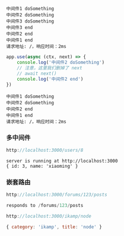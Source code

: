 
## 

```
中间件1 doSomething
中间件2 doSomething
中间件3 doSomething
中间件3 end
中间件2 end
中间件1 end
请求地址: /，响应时间：2ms
```

```javascript
app.use(async (ctx, next) => {
    console.log('中间件2 doSomething')
    // 注意，这里我们删掉了 next
    // await next()
    console.log('中间件2 end')
})
```

```
中间件1 doSomething
中间件2 doSomething
中间件2 end
中间件1 end
请求地址: /，响应时间：2ms
```

### 多中间件

```javascript
http://localhost:3000/users/8
```

```
server is running at http://localhost:3000
{ id: 3, name: 'xiaoming' }
```

### 嵌套路由

```javascript
http://localhost:3000/forums/123/posts
```

```javascript
responds to /forums/123/posts
```


```javascript
http://localhost:3000/ikamp/node
```
```javascript
{ category: 'ikamp', title: 'node' }
```